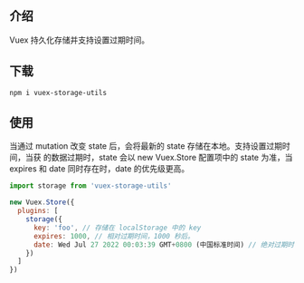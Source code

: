 ## 介绍

Vuex 持久化存储并支持设置过期时间。

## 下载

```
npm i vuex-storage-utils
```

## 使用

当通过 mutation 改变 state 后，会将最新的 state 存储在本地。支持设置过期时间，当获
的数据过期时，state 会以 new Vuex.Store 配置项中的 state 为准，当 expires 和 date 
同时存在时，date 的优先级更高。

```javascript
import storage from 'vuex-storage-utils'

new Vuex.Store({
  plugins: [
    storage({
      key: 'foo', // 存储在 localStorage 中的 key
      expires: 1000, // 相对过期时间，1000 秒后。
      date: Wed Jul 27 2022 00:03:39 GMT+0800 (中国标准时间) // 绝对过期时间
    })
  ]
})
```
